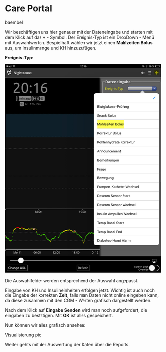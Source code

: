 # Care Portal

baembel

Wir beschäftigen uns hier genauer mit der Dateneingabe und starten mit dem Klick auf das **+** - Symbol. Der Ereignis-Typ ist ein DropDown - Menü mit Auswahlwerten. Bespielhaft
wählen wir jetzt einen **Mahlzeiten Bolus** aus, um Insulinmenge und KH hinzuzufügen.


**Ereignis-Typ:**

![nightscout_careportal](../images/nightscout/nightscout_careportal.jpg)


Die Auswahlfelder werden entsprechend der Auswahl angepasst.

Eingabe von KH und Insulineinheiten erfolgen jetzt. Wichtig ist auch noch die Eingabe der
korrekten **Zeit**, falls man Daten nicht online eingeben kann, da diese zusammen mit den CGM - Werten grafisch dargestellt werden.


Nach dem Klick auf **Eingabe Senden** wird man noch aufgefordert, die eingaben zu bestätigen. Mit **OK** ist alles gespeichert.




Nun können wir alles grafisch ansehen:

Visualisierung pic

Weiter gehts mit der  Auswertung der Daten über die Reports.